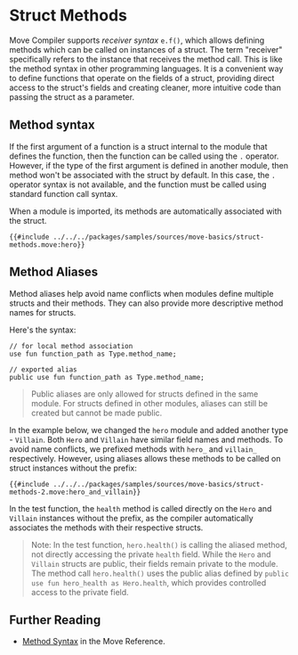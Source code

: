 # Struct Methods

Move Compiler supports _receiver syntax_ `e.f()`, which allows defining methods which can be called
on instances of a struct. The term "receiver" specifically refers to the instance that receives the
method call. This is like the method syntax in other programming languages. It is a convenient way
to define functions that operate on the fields of a struct, providing direct access to the struct's
fields and creating cleaner, more intuitive code than passing the struct as a parameter.

## Method syntax

If the first argument of a function is a struct internal to the module that defines the function,
then the function can be called using the `.` operator. However, if the type of the first argument
is defined in another module, then method won't be associated with the struct by default. In this
case, the `.` operator syntax is not available, and the function must be called using standard
function call syntax.

When a module is imported, its methods are automatically associated with the struct.

```move
{{#include ../../../packages/samples/sources/move-basics/struct-methods.move:hero}}
```

## Method Aliases

Method aliases help avoid name conflicts when modules define multiple structs and their methods.
They can also provide more descriptive method names for structs.

Here's the syntax:

```move
// for local method association
use fun function_path as Type.method_name;

// exported alias
public use fun function_path as Type.method_name;
```

> Public aliases are only allowed for structs defined in the same module. For structs defined in
> other modules, aliases can still be created but cannot be made public.

In the example below, we changed the `hero` module and added another type - `Villain`. Both `Hero`
and `Villain` have similar field names and methods. To avoid name conflicts, we prefixed methods
with `hero_` and `villain_` respectively. However, using aliases allows these methods to be called
on struct instances without the prefix:

```move
{{#include ../../../packages/samples/sources/move-basics/struct-methods-2.move:hero_and_villain}}
```

In the test function, the `health` method is called directly on the `Hero` and `Villain` instances
without the prefix, as the compiler automatically associates the methods with their respective
structs.

> Note: In the test function, `hero.health()` is calling the aliased method, not directly accessing
> the private `health` field. While the `Hero` and `Villain` structs are public, their fields remain
> private to the module. The method call `hero.health()` uses the public alias defined by
> `public use fun hero_health as Hero.health`, which provides controlled access to the private
> field.

<!-- ## Aliasing an external module's method

It is also possible to associate a function defined in another module with a struct from the current
module. Following the same approach, we can create an alias for the method defined in another
module. Let's use the `bcs::to_bytes` method from the [Standard Library](./standard-library.md) and
associate it with the `Hero` struct. It will allow serializing the `Hero` struct to a vector of
bytes.

```move
{{#include ../../../packages/samples/sources/move-basics/struct-methods-3.move:hero_to_bytes}}
``` -->

## Further Reading

- [Method Syntax](/reference/method-syntax.html) in the Move Reference.
